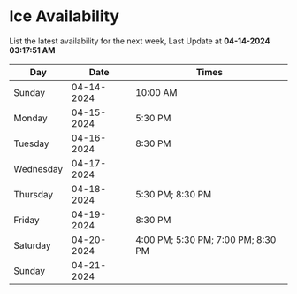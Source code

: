 # Ice Availability

List the latest availability for the next week, Last Update at **04-14-2024 03:17:51 AM**

| Day         | Date        | Times       |
| ----------- | ----------- | ----------- |
|Sunday|04-14-2024|10:00 AM|
|Monday|04-15-2024|5:30 PM|
|Tuesday|04-16-2024|8:30 PM|
|Wednesday|04-17-2024||
|Thursday|04-18-2024|5:30 PM; 8:30 PM|
|Friday|04-19-2024|8:30 PM|
|Saturday|04-20-2024|4:00 PM; 5:30 PM; 7:00 PM; 8:30 PM|
|Sunday|04-21-2024||
